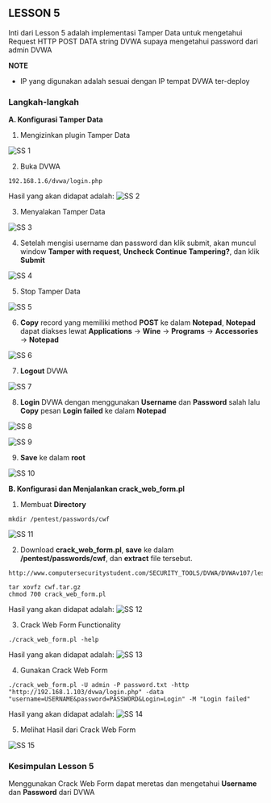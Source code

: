 ## LESSON 5

Inti dari Lesson 5 adalah implementasi Tamper Data untuk mengetahui Request HTTP POST DATA string DVWA supaya mengetahui password dari admin DVWA

**NOTE**
- IP yang digunakan adalah sesuai dengan IP tempat DVWA ter-deploy

### Langkah-langkah

**A. Konfigurasi Tamper Data**
1. Mengizinkan plugin Tamper Data

![SS 1](LESSON_5/1.png)

2. Buka DVWA

```
192.168.1.6/dvwa/login.php
```

Hasil yang akan didapat adalah:
![SS 2](LESSON_5/2.png)

3. Menyalakan Tamper Data

![SS 3](LESSON_5/3.png)

4. Setelah mengisi username dan password dan klik submit, akan muncul window **Tamper with request**, **Uncheck Continue Tampering?**, dan klik **Submit**

![SS 4](LESSON_5/4.png)

5. Stop Tamper Data

![SS 5](LESSON_5/5.png)

6. **Copy** record yang memiliki method **POST** ke dalam **Notepad**, **Notepad** dapat diakses lewat **Applications** -> **Wine** -> **Programs** -> **Accessories** -> **Notepad**

![SS 6](LESSON_5/6.png)

7. **Logout** DVWA

![SS 7](LESSON_5/7.png)

8. **Login** DVWA dengan menggunakan **Username** dan **Password** salah lalu **Copy** pesan **Login failed** ke dalam **Notepad**

![SS 8](LESSON_5/8.png)

![SS 9](LESSON_5/9.png)

9. **Save** ke dalam **root**

![SS 10](LESSON_5/10.png)

**B. Konfigurasi dan Menjalankan crack_web_form.pl**
1. Membuat **Directory**

```
mkdir /pentest/passwords/cwf
```

![SS 11](LESSON_5/11.png)

2. Download **crack_web_form.pl**, **save** ke dalam **/pentest/passwords/cwf**, dan **extract** file tersebut.

```
http://www.computersecuritystudent.com/SECURITY_TOOLS/DVWA/DVWAv107/lesson5/cwf.tar.gz
```

```
tar xovfz cwf.tar.gz
chmod 700 crack_web_form.pl
```

Hasil yang akan didapat adalah:
![SS 12](LESSON_5/12.png)

3. Crack Web Form Functionality

```
./crack_web_form.pl -help
```

Hasil yang akan didapat adalah:
![SS 13](LESSON_5/13.png)

4. Gunakan Crack Web Form

```
./crack_web_form.pl -U admin -P password.txt -http "http://192.168.1.103/dvwa/login.php" -data "username=USERNAME&password=PASSWORD&Login=Login" -M "Login failed"
```

Hasil yang akan didapat adalah:
![SS 14](LESSON_5/14.png)

5. Melihat Hasil dari Crack Web Form

![SS 15](LESSON_5/15.png)

### Kesimpulan Lesson 5

Menggunakan Crack Web Form dapat meretas dan mengetahui **Username** dan **Password** dari DVWA
